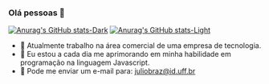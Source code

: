 ### Olá pessoas 👋
[![Anurag's GitHub stats-Dark](https://github-readme-stats.vercel.app/api?username=Julio-Braz&show_icons=true&count_private=true&theme=react#gh-dark-mode-only)](https://github.com/anuraghazra/github-readme-stats#gh-dark-mode-only)
[![Anurag's GitHub stats-Light](https://github-readme-stats.vercel.app/api?username=Julio-Braz&show_icons=true&count_private=true&theme=vue#gh-light-mode-only)](https://github.com/anuraghazra/github-readme-stats#gh-light-mode-only)



- 🔭 Atualmente trabalho na área comercial de uma empresa de tecnologia.
- 🌱 Eu estou a cada dia me aprimorando em minha habilidade em programação na linguagem Javascript.
- 📨 Pode me enviar um e-mail para: juliobraz@id.uff.br
